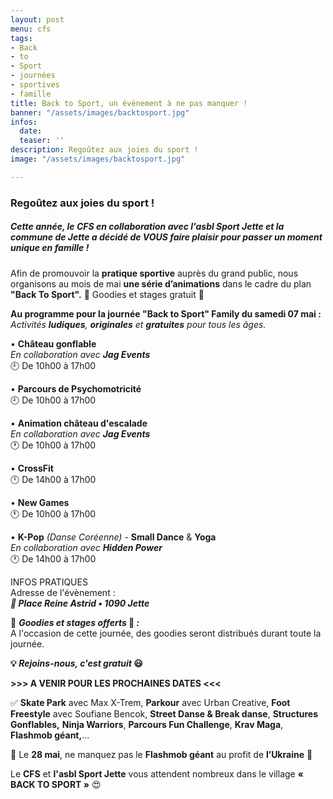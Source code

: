 ```yaml
---
layout: post
menu: cfs
tags:
- Back
- to
- Sport
- journées
- sportives
- famille
title: Back to Sport, un événement à ne pas manquer !
banner: "/assets/images/backtosport.jpg"
infos:
  date: 
  teaser: ''
description: Regoûtez aux joies du sport !
image: "/assets/images/backtosport.jpg"

---
```

### **Regoûtez aux joies du sport !**

##### Cette année, le **CFS** en collaboration avec **l'asbl Sport Jette** et la **commune de Jette** a décidé de **VOUS** faire plaisir pour passer un moment **unique** en famille !

Afin de promouvoir la **pratique sportive** auprès du grand public, nous organisons au mois de mai **une série d’animations** dans le cadre du plan **"Back To Sport".** 🎁 Goodies et stages gratuit 🤩

**Au programme pour la journée "Back to Sport" Family du samedi 07 mai :**  
_Activités **ludiques**, **originales** et **gratuites** pour tous les âges._

• **Château gonflable**  
_En collaboration avec **Jag Events**_  
🕘 De 10h00 à 17h00

• **Parcours de Psychomotricité**  
🕘 De 10h00 à 17h00

• **Animation château d'escalade**  
_En collaboration avec **Jag Events**_  
🕐 De 10h00 à 17h00

• **CrossFit**  
🕛 De 14h00 à 17h00

• **New Games**  
🕚 De 10h00 à 17h00

• **K-Pop** _(Danse Coréenne)_ - **Small Dance** & **Yoga**  
_En collaboration avec **Hidden Power**_  
🕐 De 14h00 à 17h00

INFOS PRATIQUES  
Adresse de l'évènement :  
**_📍 Place Reine Astrid • 1090 Jette_**

🎁 **_Goodies et stages offerts_ 🤩 _:_**  
A l'occasion de cette journée, des goodies seront distribués durant toute la journée.

**💡 _Rejoins-nous, c'est gratuit_ 😃**

**>>> A VENIR POUR LES PROCHAINES DATES <<<**

✅ **Skate Park** avec Max X-Trem, **Parkour** avec Urban Creative, **Foot Freestyle** avec Soufiane Bencok, **Street Danse & Break danse**, **Structures Gonflables,** **Ninja Warriors**, **Parcours Fun Challenge**, **Krav Maga**, **Flashmob géant,**...

💙 Le **28 mai**, ne manquez pas le **Flashmob géant** au profit de **l’Ukraine** 💛

Le **CFS** et **l'asbl Sport Jette** vous attendent nombreux dans le village **« BACK TO SPORT »** 😍